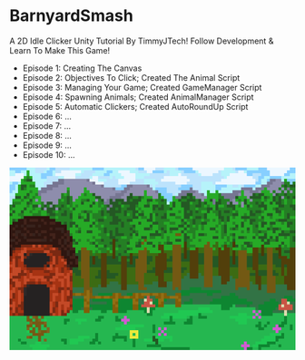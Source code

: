 # BarnyardSmash
A 2D Idle Clicker Unity Tutorial By TimmyJTech! Follow Development & Learn To Make This Game!

- Episode 1: Creating The Canvas
- Episode 2: Objectives To Click; Created The Animal Script
- Episode 3: Managing Your Game; Created GameManager Script
- Episode 4: Spawning Animals; Created AnimalManager Script
- Episode 5: Automatic Clickers; Created AutoRoundUp Script
- Episode 6: ...
- Episode 7: ...
- Episode 8: ...
- Episode 9: ...
- Episode 10: ...

![alt text](https://github.com/TimmyJTech/BarnyardSmash/blob/main/Barn%20Background.png)
